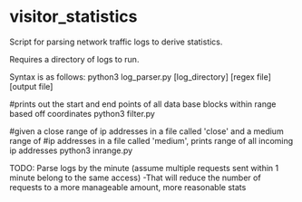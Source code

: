 # visitor_statistics
Script for parsing network traffic logs to derive statistics.


Requires a directory of logs to run.

Syntax is as follows:
python3 log_parser.py [log_directory] [regex file] [output file]

#prints out the start and end points of all data base blocks within range based off coordinates
python3 filter.py <ip database>

#given a close range of ip addresses in a file called 'close' and a medium range of
#ip addresses in a file called 'medium', prints range of all incoming ip addresses
python3 inrange.py <incoming IP addresses file>

TODO:
  Parse logs by the minute (assume multiple requests sent within 1 minute belong to the same access)
    -That will reduce the number of requests to a more manageable amount, more reasonable stats
    
